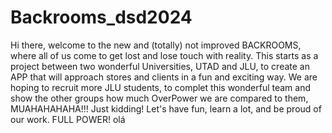 # Backrooms_dsd2024
Hi there, welcome to the new and (totally) not improved BACKROOMS, where all of us come to get lost and lose touch with reality.
This starts as a project between two wonderful Universities, UTAD and JLU, to create an APP that will approach stores and clients in a fun and exciting way.
We are hoping to recruit more JLU students, to complet this wonderful team and show the other groups how much OverPower we are compared to them, MUAHAHAHAHA!!!
Just kidding! Let's have fun, learn a lot, and be proud of our work. FULL POWER!
olá